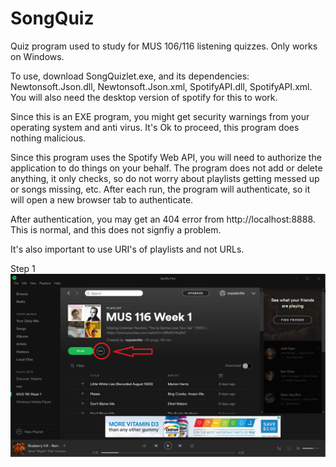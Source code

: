 # SongQuiz
Quiz program used to study for MUS 106/116 listening quizzes.  Only works on Windows.

To use, download SongQuizlet.exe, and its dependencies: Newtonsoft.Json.dll, Newtonsoft.Json.xml, SpotifyAPI.dll, SpotifyAPI.xml.
You will also need the desktop version of spotify for this to work.


Since this is an EXE program, you might get security warnings from your operating system and anti virus.  It's Ok to proceed, this program does nothing malicious.

Since this program uses the Spotify Web API, you will need to authorize the application to do things on your behalf.  The program does not add or delete anything, it only checks, so do not worry about playlists getting messed up or songs missing, etc.
After each run, the program will authenticate, so it will open a new browser tab to authenticate.  

After authentication, you may get an 404 error from http://localhost:8888.  This is normal, and this does not signfiy a problem.

It's also important to use URI's of playlists and not URLs.  

Step 1
![ScreenShot](/Documentation/Instructions1.png?raw=true "Step 1")

